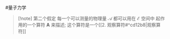 #量子力学 


>[!note] 第二个假定
>每一个可以测量的物理量 $\mathcal{A}$ 都可以用在 $\mathcal{E}$ 空间中 起作用的一个算符 $\boldsymbol{A}$ 来描述; 这个算符是一个[[2. 观察算符#^cd12b8|观察算符]]